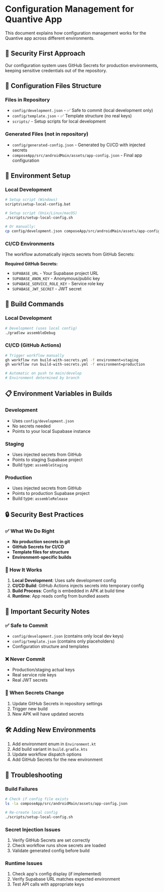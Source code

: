 # Configuration Management for Quantive App

This document explains how configuration management works for the Quantive app across different environments.

## 🔐 Security First Approach

Our configuration system uses GitHub Secrets for production environments, keeping sensitive credentials out of the repository.

## 📁 Configuration Files Structure

### Files in Repository
- `config/development.json` - ✅ Safe to commit (local development only)
- `config/template.json` - ✅ Template structure (no real keys)
- `scripts/` - Setup scripts for local development

### Generated Files (not in repository)
- `config/generated-config.json` - Generated by CI/CD with injected secrets
- `composeApp/src/androidMain/assets/app-config.json` - Final app configuration

## 🚀 Environment Setup

### Local Development
```bash
# Setup script (Windows)
scripts\setup-local-config.bat

# Setup script (Unix/Linux/macOS)
./scripts/setup-local-config.sh

# Or manually:
cp config/development.json composeApp/src/androidMain/assets/app-config.json
```

### CI/CD Environments
The workflow automatically injects secrets from GitHub Secrets:

**Required GitHub Secrets:**
- `SUPABASE_URL` - Your Supabase project URL
- `SUPABASE_ANON_KEY` - Anonymous/public key
- `SUPABASE_SERVICE_ROLE_KEY` - Service role key
- `SUPABASE_JWT_SECRET` - JWT secret

## 🔧 Build Commands

### Local Development
```bash
# Development (uses local config)
./gradlew assembleDebug
```

### CI/CD (GitHub Actions)
```bash
# Trigger workflow manually
gh workflow run build-with-secrets.yml -f environment=staging
gh workflow run build-with-secrets.yml -f environment=production

# Automatic on push to main/develop
# Environment determined by branch
```

## 📋 Environment Variables in Builds

### Development
- Uses `config/development.json`
- No secrets needed
- Points to your local Supabase instance

### Staging
- Uses injected secrets from GitHub
- Points to staging Supabase project
- Build type: `assembleStaging`

### Production
- Uses injected secrets from GitHub
- Points to production Supabase project
- Build type: `assembleRelease`

## 🔒 Security Best Practices

### ✅ What We Do Right
- **No production secrets in git**
- **GitHub Secrets for CI/CD**
- **Template files for structure**
- **Environment-specific builds**

### 🔧 How It Works

1. **Local Development**: Uses safe development config
2. **CI/CD Build**: GitHub Actions injects secrets into temporary config
3. **Build Process**: Config is embedded in APK at build time
4. **Runtime**: App reads config from bundled assets

## 🚨 Important Security Notes

### ✅ Safe to Commit
- `config/development.json` (contains only local dev keys)
- `config/template.json` (contains only placeholders)
- Configuration structure and templates

### ❌ Never Commit
- Production/staging actual keys
- Real service role keys
- Real JWT secrets

### 🔄 When Secrets Change
1. Update GitHub Secrets in repository settings
2. Trigger new build
3. New APK will have updated secrets

## 🛠️ Adding New Environments

1. Add environment enum in `Environment.kt`
2. Add build variant in `build.gradle.kts`
3. Update workflow dispatch options
4. Add GitHub Secrets for the new environment

## 🐛 Troubleshooting

### Build Failures
```bash
# Check if config file exists
ls -la composeApp/src/androidMain/assets/app-config.json

# Re-create local config
./scripts/setup-local-config.sh
```

### Secret Injection Issues
1. Verify GitHub Secrets are set correctly
2. Check workflow runs show secrets are loaded
3. Validate generated config before build

### Runtime Issues
1. Check app's config display (if implemented)
2. Verify Supabase URL matches expected environment
3. Test API calls with appropriate keys